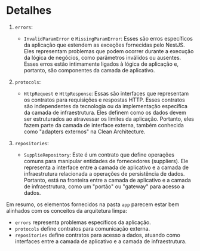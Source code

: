 # Detalhes

1. `errors`:

   - `InvalidParamError` e `MissingParamError`: Esses são erros específicos da aplicação que estendem as exceções fornecidas pelo NestJS. Eles representam problemas que podem ocorrer durante a execução da lógica de negócios, como parâmetros inválidos ou ausentes. Esses erros estão intimamente ligados à lógica de aplicação e, portanto, são componentes da camada de aplicativo.

2. `protocols`:

   - `HttpRequest` e `HttpResponse`: Essas são interfaces que representam os contratos para requisições e respostas HTTP. Esses contratos são independentes da tecnologia ou da implementação específica da camada de infraestrutura. Eles definem como os dados devem ser estruturados ao atravessar os limites da aplicação. Portanto, eles fazem parte da camada de interface externa, também conhecida como "adapters externos" na Clean Architecture.

3. `repositories`:

   - `SupplieRepository`: Este é um contrato que define operações comuns para manipular entidades de fornecedores (suppliers). Ele representa a interface entre a camada de aplicativo e a camada de infraestrutura relacionada a operações de persistência de dados. Portanto, está na fronteira entre a camada de aplicativo e a camada de infraestrutura, como um "portão" ou "gateway" para acesso a dados.

Em resumo, os elementos fornecidos na pasta `app` parecem estar bem alinhados com os conceitos da arquitetura limpa:

- `errors` representa problemas específicos da aplicação.
- `protocols` define contratos para comunicação externa.
- `repositories` define contratos para acesso a dados, atuando como interfaces entre a camada de aplicativo e a camada de infraestrutura.
